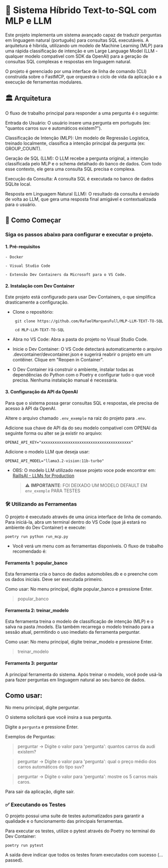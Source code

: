 # 🚀 Sistema Híbrido Text-to-SQL com MLP e LLM
Este projeto implementa um sistema avançado capaz de traduzir perguntas em linguagem natural (português) para consultas SQL executáveis. A arquitetura é híbrida, utilizando um modelo de Machine Learning (MLP) para uma rápida classificação de intenção e um Large Language Model (LLM - qualquer modelo compativel com SDK da OpenAI) para a geração de consultas SQL complexas e respostas em linguagem natural.

O projeto é gerenciado por uma interface de linha de comando (CLI) construída sobre o FastMCP, que orquestra o ciclo de vida da aplicação e a execução de ferramentas modulares.

## 🏛️ Arquitetura
O fluxo de trabalho principal para responder a uma pergunta é o seguinte:

Entrada do Usuário: O usuário insere uma pergunta em português (ex: "quantos carros suv e automáticos existem?").

Classificação de Intenção (MLP): Um modelo de Regressão Logística, treinado localmente, classifica a intenção principal da pergunta (ex: GROUP_COUNT).

Geração de SQL (LLM): O LLM recebe a pergunta original, a intenção classificada pelo MLP e o schema detalhado do banco de dados. Com todo esse contexto, ele gera uma consulta SQL precisa e complexa.

Execução da Consulta: A consulta SQL é executada no banco de dados SQLite local.

Resposta em Linguagem Natural (LLM): O resultado da consulta é enviado de volta ao LLM, que gera uma resposta final amigável e contextualizada para o usuário.

## 🚀 Como Começar
### Siga os passos abaixo para configurar e executar o projeto.

#### 1. Pré-requisitos
    - Docker

    - Visual Studio Code

    - Extensão Dev Containers da Microsoft para o VS Code.

#### 2. Instalação com Dev Container
Este projeto está configurado para usar Dev Containers, o que simplifica drasticamente a configuração.

 - Clone o repositório:

        git clone https://github.com/RafaelMarquesFull/MLP-LLM-TEXT-TO-SQL
        
        cd MLP-LLM-TEXT-TO-SQL

- Abra no VS Code:
Abra a pasta do projeto no Visual Studio Code.

- Inicie o Dev Container:
O VS Code detectará automaticamente o arquivo .devcontainer/devcontainer.json e sugerirá reabrir o projeto em um contêiner. Clique em "Reopen in Container".

- O Dev Container irá construir o ambiente, instalar todas as dependências do Python com o Poetry e configurar tudo o que você precisa. Nenhuma instalação manual é necessária.

#### 3. Configuração da API da OpenAI
Para que o sistema possa gerar consultas SQL e respostas, ele precisa de acesso à API da OpenAI.

Altere o arquivo chamado ``.env_exemple`` na raiz do projeto para ``.env``.

Adicione sua chave de API da do seu modelo compativel com OPENAI da seguinte forma ou alter se ja existir no arquivo:

    OPENAI_API_KEY="xxxxxxxxxxxxxxxxxxxxxxxxxxxxxxxxxxxxxxxx"

Adicione o modelo LLM que deseja usar:

    OPENAI_API_MODEL="llama3.2-vision:11b-turbo"

    
- OBS: 
    O modelo LLM utilizado nesse projeto voce pode encontrar em:
    [RaillsAI - LLMs for Production](https://www.raillsai.com)

    > ⚠️ **IMPORTANTE**: FOI DEIXADO UM MODELO DEFAULT EM `env_exemple` PARA TESTES

### 🛠️ Utilizando as Ferramentas
O projeto é executado através de uma única interface de linha de comando. Para iniciá-la, abra um terminal dentro do VS Code (que já estará no ambiente do Dev Container) e execute:

    poetry run python run_mcp.py

- Você verá um menu com as ferramentas disponíveis. O fluxo de trabalho recomendado é:

#### Ferramenta 1: popular_banco
Esta ferramenta cria o banco de dados automobiles.db e o preenche com os dados iniciais. Deve ser executada primeiro.

Como usar:
No menu principal, digite popular_banco e pressione Enter.

> popular_banco

#### Ferramenta 2: treinar_modelo
Esta ferramenta treina o modelo de classificação de intenção (MLP) e o salva na pasta /models. Ela também recarrega o modelo treinado para a sessão atual, permitindo o uso imediato da ferramenta perguntar.

Como usar:
No menu principal, digite treinar_modelo e pressione Enter.

> treinar_modelo

#### Ferramenta 3: perguntar
A principal ferramenta do sistema. Após treinar o modelo, você pode usá-la para fazer perguntas em linguagem natural ao seu banco de dados.

## Como usar:

No menu principal, digite perguntar.

O sistema solicitará que você insira a sua pergunta.

Digite a ``pergunta`` e pressione Enter.

Exemplos de Perguntas:

> perguntar
   -> Digite o valor para 'pergunta': quantos carros da audi existem?

> perguntar
   -> Digite o valor para 'pergunta': qual o preço médio dos carros automáticos do tipo suv?

> perguntar
   -> Digite o valor para 'pergunta': mostre os 5 carros mais caros.

Para sair da aplicação, digite sair.

### ✅ Executando os Testes
O projeto possui uma suíte de testes automatizados para garantir a qualidade e o funcionamento das principais ferramentas.

Para executar os testes, utilize o pytest através do Poetry no terminal do Dev Container:

    poetry run pytest

A saída deve indicar que todos os testes foram executados com sucesso (... passed).